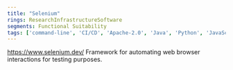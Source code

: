 ```yaml
---
title: "Selenium"
rings: ResearchInfrastructureSoftware
segments: Functional Suitability
tags: ['command-line', 'CI/CD', 'Apache-2.0', 'Java', 'Python', 'JavaScript', 'C#']
---
```

https://www.selenium.dev/
Framework for automating web browser interactions for testing purposes.
